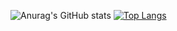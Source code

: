 <!--
**xfelipetavares/xfelipetavares** is a ✨ _special_ ✨ repository because its `README.md` (this file) appears on your GitHub profile.

Here are some ideas to get you started:

- 🔭 I’m currently working on ...
- 🌱 I’m currently learning ...
- 👯 I’m looking to collaborate on ...
- 🤔 I’m looking for help with ...
- 💬 Ask me about ...
- 📫 How to reach me: ...
- 😄 Pronouns: ...
- ⚡ Fun fact: ...
-->


![Anurag's GitHub stats](https://github-readme-stats.vercel.app/api?username=xfelipetavares&show_icons=true&theme=dracula)
[![Top Langs](https://github-readme-stats.vercel.app/api/top-langs/?username=xfelipetavares&layout=compact&theme=dracula)](https://github.com/anuraghazra/github-readme-stats)



